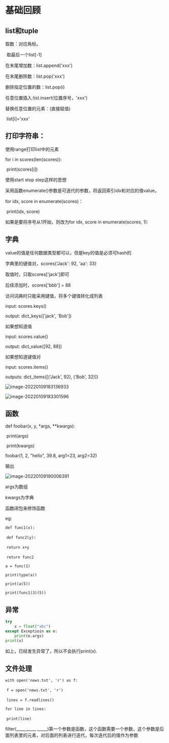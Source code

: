 # 基础回顾

## list和tuple

取数：对应角标。

​		取最后一个list[-1]

在末尾增加数：list.append('xxx')

在末尾删除数：list.pop('xxx')

删除指定位置的数：list.pop(i)

任意位置插入:list.insert(位置序号，'xxx')

替换任意位置的元素：(直接赋值)

​										list[i]='xxx'



## 打印字符串：

使用range打印list中的元素

for i in scores(len(scores)):

​	print(scores[i])

使用start stop step这样的思想

采用函数enumerate()参数是可迭代的参数，将返回索引idx和对应的值value。

for idx, score in enumerate(scores)：

​	print(idx,  score)

如果是要将序号从1开始，则改为for idx, score in enumerate(scores, 1):

## 字典

value的值是任何数据类型都可以，但是key的值是必须可hash的

字典里的键值对，scores{'Jack': 92, 'aa': 33}

取值时，只取scores['jack']即可

后续添加时，scores['bbb'] = 88

访问词典时只能采用键值，将多个键值转化成列表

input:	scores.keys()

output:	dict_keys(['jack', 'Bob'])

如果想知道值

input:	scores.value()

output:	dict_value([92, 88])

如果想知道键值对

input:	scores.items()

outputs:	dict_items([('Jack', 92), ('Bob', 32)])

![image-20220109183136933](C:\Users\Administrator.DESKTOP-8E1AOEE\AppData\Roaming\Typora\typora-user-images\image-20220109183136933.png)



![image-20220109183301596](C:\Users\Administrator.DESKTOP-8E1AOEE\AppData\Roaming\Typora\typora-user-images\image-20220109183301596.png)

## 函数

def foobar(x, y, *args, **kwargs):

​	print(args)

​	print(kwargs)

foobar(1, 2, "hello", 39.8, arg1=23, arg2=32)

输出

![image-20220109190006391](C:\Users\Administrator.DESKTOP-8E1AOEE\AppData\Roaming\Typora\typora-user-images\image-20220109190006391.png)

args为数组

kwargs为字典



函数闭包来修饰函数

eg:

`def func1(x):`

​	`def func2(y):`

​		`return x+y`

​	`return func2`

`a = func(1)`

`print(type(a))`

`print(a(5))`

`print(func1(3)(5))`

## 异常

```python
try
	x = float("abc")
except Exceptioin as e:
    print(e.args)
print(x)
```

如上，已经发生异常了，所以不会执行print(x).

## 文件处理

`with open('news.txt', 'r') as f:`

​		`f = open('news.txt', 'r')`

​		`lines = f.readlines()`

`for line in lines:`

​		`print(line)`

filter(____,_____ _____)第一个参数是函数，这个函数需要一个参数，这个参数是后面列表里的元素，对后面的列表进行迭代，每次迭代后的值作为参数
